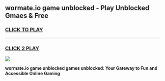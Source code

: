 
## wormate.io game unblocked - Play Unblocked Gmaes & Free
<h3>
<a href="https://premium.freeplayer.one?title=wormate.io_game_unblocked&ref=19F">CLICK TO PLAY</a></h3>
<hr>

<h3>
<a href="https://premium.freeplayer.one?title=wormate.io_game_unblocked&ref=19F">CLICK 2 PLAY</a>
  
</h3>

<a href="https://premium.freeplayer.one?title=wormate.io_game_unblocked&ref=19F/"><img src="https://clearcache.store/games.png"></a>


**wormate.io game unblocked games unblocked: Your Gateway to Fun and Accessible Online Gaming**
